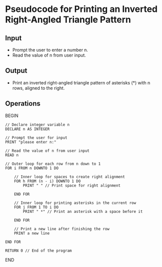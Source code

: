 # Pseudocode for Printing an Inverted Right-Angled Triangle Pattern

## Input
- Prompt the user to enter a number n.
- Read the value of n from user input.

## Output
- Print an inverted right-angled triangle pattern of asterisks (*) with n rows, aligned to the right.

## Operations
BEGIN

    // Declare integer variable n
    DECLARE n AS INTEGER
    
    // Prompt the user for input
    PRINT "please enter n:"
    
    // Read the value of n from user input
    READ n
    
    // Outer loop for each row from n down to 1
    FOR i FROM n DOWNTO 1 DO
        
        // Inner loop for spaces to create right alignment
        FOR h FROM (n - i) DOWNTO 1 DO
            PRINT " " // Print space for right alignment
        
        END FOR
        
        // Inner loop for printing asterisks in the current row
        FOR j FROM 1 TO i DO
            PRINT " *" // Print an asterisk with a space before it
        
        END FOR
        
        // Print a new line after finishing the row
        PRINT a new line
    
    END FOR

    RETURN 0 // End of the program

END
